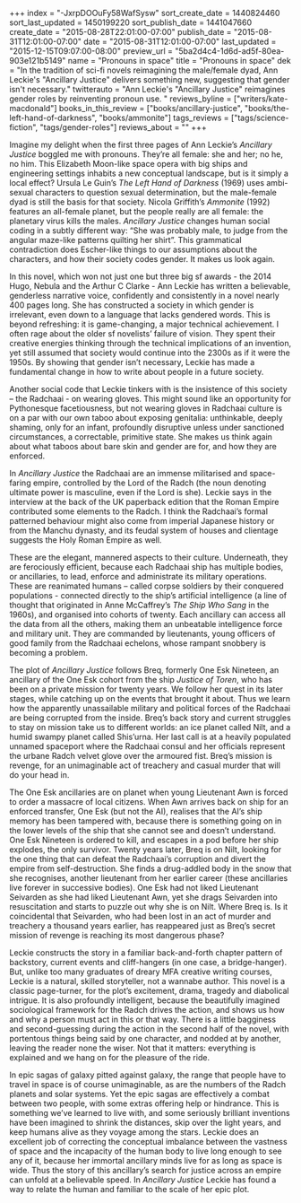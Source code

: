 +++
index = "-JxrpDOOuFy58WafSysw"
sort_create_date = 1440824460
sort_last_updated = 1450199220
sort_publish_date = 1441047660
create_date = "2015-08-28T22:01:00-07:00"
publish_date = "2015-08-31T12:01:00-07:00"
date = "2015-08-31T12:01:00-07:00"
last_updated = "2015-12-15T09:07:00-08:00"
preview_url = "5ba2d4c4-1d6d-ad5f-80ea-903e121b5149"
name = "Pronouns in space"
title = "Pronouns in space"
dek = "In the tradition of sci-fi novels reimagining the male/female dyad, Ann Leckie's \"Ancillary Justice\" delivers something new, suggesting that gender isn't necessary."
twitterauto = "Ann Leckie's \"Ancillary Justice\" reimagines gender roles by reinventing pronoun use. "
reviews_byline = ["writers/kate-macdonald"]
books_in_this_review = ["books/ancillary-justice", "books/the-left-hand-of-darkness", "books/ammonite"]
tags_reviews = ["tags/science-fiction", "tags/gender-roles"]
reviews_about = ""
+++

Imagine my delight when the first three pages of Ann Leckie’s *Ancillary Justice* boggled me with pronouns. They’re all female: she and her; no he, no him. This Elizabeth Moon-like space opera with big ships and engineering settings inhabits a new conceptual landscape, but is it simply a local effect? Ursula Le Guin’s *The Left Hand of Darkness* (1969) uses ambi-sexual characters to question sexual determination, but the male-female dyad is still the basis for that society. Nicola Griffith’s *Ammonite* (1992) features an all-female planet, but the people really are all female: the planetary virus kills the males. *Ancillary Justice* changes human social coding in a subtly different way: “She was probably male, to judge from the angular maze-like patterns quilting her shirt”. This grammatical contradiction does Escher-like things to our assumptions about the characters, and how their society codes gender. It makes us look again.

In this novel, which won not just one but three big sf awards - the 2014 Hugo, Nebula and the Arthur C Clarke - Ann Leckie has written a believable, genderless narrative voice, confidently and consistently in a novel nearly 400 pages long. She has constructed a society in which gender is irrelevant, even down to a language that lacks gendered words. This is beyond refreshing: it is game-changing, a major technical achievement. I often rage about the older sf novelists’ failure of vision. They spent their creative energies thinking through the technical implications of an invention, yet still assumed that society would continue into the 2300s as if it were the 1950s. By showing that gender isn’t necessary, Leckie has made a fundamental change in how to write about people in a future society.

Another social code that Leckie tinkers with is the insistence of this society – the Radchaai - on wearing gloves. This might sound like an opportunity for Pythonesque facetiousness, but not wearing gloves in Radchaai culture is on a par with our own taboo about exposing genitalia: unthinkable, deeply shaming, only for an infant, profoundly disruptive unless under sanctioned circumstances, a correctable, primitive state. She makes us think again about what taboos about bare skin and gender are for, and how they are enforced.

In *Ancillary Justice* the Radchaai are an immense militarised and space-faring empire, controlled by the Lord of the Radch (the noun denoting ultimate power is masculine, even if the Lord is she). Leckie says in the interview at the back of the UK paperback edition that the Roman Empire contributed some elements to the Radch. I think the Radchaai’s formal patterned behaviour might also come from imperial Japanese history or from the Manchu dynasty, and its feudal system of houses and clientage suggests the Holy Roman Empire as well. 

These are the elegant, mannered aspects to their culture. Underneath, they are ferociously efficient, because each Radchaai ship has multiple bodies, or ancillaries, to lead, enforce and administrate its military operations. These are reanimated humans – called corpse soldiers by their conquered populations - connected directly to the ship’s artificial intelligence (a line of thought that originated in Anne McCaffrey’s *The Ship Who Sang* in the 1960s), and organised into cohorts of twenty. Each ancillary can access all the data from all the others, making them an unbeatable intelligence force and military unit. They are commanded by lieutenants, young officers of good family from the Radchaai echelons, whose rampant snobbery is becoming a problem.

The plot of *Ancillary Justice* follows Breq, formerly One Esk Nineteen, an ancillary of the One Esk cohort from the ship *Justice of Toren*, who has been on a private mission for twenty years. We follow her quest in its later stages, while catching up on the events that brought it about. Thus we learn how the apparently unassailable military and political forces of the Radchaai are being corrupted from the inside. Breq’s back story and current struggles to stay on mission take us to different worlds: an ice planet called Nilt, and a humid swampy planet called Shis’urna. Her last call is at a heavily populated unnamed spaceport where the Radchaai consul and her officials represent the urbane Radch velvet glove over the armoured fist. Breq’s mission is revenge, for an unimaginable act of treachery and casual murder that will do your head in. 

The One Esk ancillaries are on planet when young Lieutenant Awn is forced to order a massacre of local citizens. When Awn arrives back on ship for an enforced transfer, One Esk (but not the AI), realises that the AI’s ship memory has been tampered with, because there is something going on in the lower levels of the ship that she cannot see and doesn’t understand. One Esk Nineteen is ordered to kill, and escapes in a pod before her ship explodes, the only survivor. Twenty years later, Breq is on Nilt, looking for the one thing that can defeat the Radchaai’s corruption and divert the empire from self-destruction. She finds a drug-addled body in the snow that she recognises, another lieutenant from her earlier career (these ancillaries live forever in successive bodies). One Esk had not liked Lieutenant Seivarden as she had liked Lieutenant Awn, yet she drags Seivarden into resuscitation and starts to puzzle out why she is on Nilt. Where Breq is. Is it coincidental that Seivarden, who had been lost in an act of murder and treachery a thousand years earlier, has reappeared just as Breq’s secret mission of revenge is reaching its most dangerous phase? 

Leckie constructs the story in a familiar back-and-forth chapter pattern of backstory, current events and cliff-hangers (in one case, a bridge-hanger). But, unlike too many graduates of dreary MFA creative writing courses, Leckie is a natural, skilled storyteller, not a wannabe author. This novel is a classic page-turner, for the plot’s excitement, drama, tragedy and diabolical intrigue. It is also profoundly intelligent, because the beautifully imagined sociological framework for the Radch drives the action, and shows us how and why a person must act in this or that way. There is a little bagginess and second-guessing during the action in the second half of the novel, with portentous things being said by one character, and nodded at by another, leaving the reader none the wiser. Not that it matters: everything is explained and we hang on for the pleasure of the ride.

In epic sagas of galaxy pitted against galaxy, the range that people have to travel in space is of course unimaginable, as are the numbers of the Radch planets and solar systems. Yet the epic sagas are effectively a combat between two people, with some extras offering help or hindrance. This is something we’ve learned to live with, and some seriously brilliant inventions have been imagined to shrink the distances, skip over the light years, and keep humans alive as they voyage among the stars. Leckie does an excellent job of correcting the conceptual imbalance between the vastness of space and the incapacity of the human body to live long enough to see any of it, because her immortal ancillary minds live for as long as space is wide. Thus the story of this ancillary’s search for justice across an empire can unfold at a believable speed. In *Ancillary Justice* Leckie has found a way to relate the human and familiar to the scale of her epic plot. 